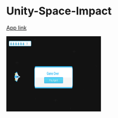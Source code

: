 # Unity-Space-Impact

[App link](https://drive.google.com/drive/u/0/folders/14S_7lyfdhDZ_XtgVFNlb0Og40Lk06FAP)

 <img src="images/space impact 1.png" width="250" height="200" > 
